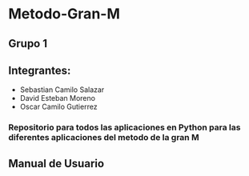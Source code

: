 # Metodo-Gran-M

## Grupo 1
## Integrantes:
- Sebastian Camilo Salazar
- David Esteban Moreno
- Oscar Camilo Gutierrez

### Repositorio para todos las aplicaciones en Python para las diferentes aplicaciones del metodo de la gran M
## Manual de Usuario
